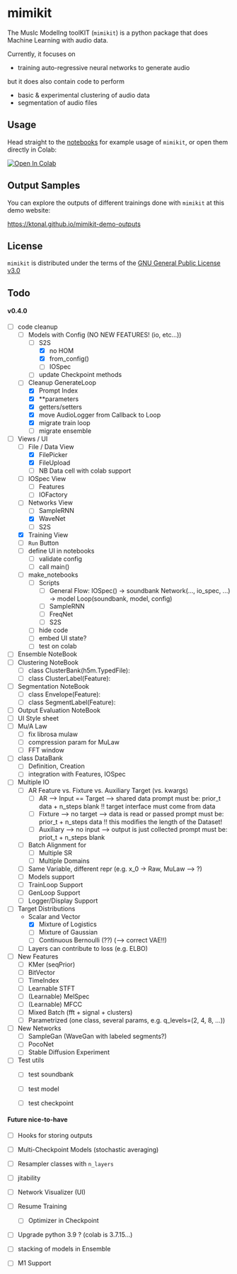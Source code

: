 # mimikit

The MusIc ModelIng toolKIT (`mimikit`) is a python package that does Machine Learning with audio data.

Currently, it focuses on 
- training auto-regressive neural networks to generate audio 

but it does also contain code to perform
- basic & experimental clustering of audio data  
- segmentation of audio files
 

## Usage 

Head straight to the [notebooks](https://github.com/ktonal/mimikit-notebooks) for example usage of `mimikit`, or open them directly in Colab:

[![Open In Colab](https://colab.research.google.com/assets/colab-badge.svg)](https://colab.research.google.com/github/ktonal/mimikit-notebooks/blob/main)

## Output Samples

You can explore the outputs of different trainings done with `mimikit` at this demo website:

   https://ktonal.github.io/mimikit-demo-outputs 

## License

`mimikit` is distributed under the terms of the [GNU General Public License v3.0](https://choosealicense.com/licenses/gpl-3.0/)


## Todo

#### v0.4.0

- [ ] code cleanup
    - [ ] Models with Config (NO NEW FEATURES! (io, etc...))
        - [ ] S2S
            - [x] no HOM
            - [x] from_config()
            - [ ] IOSpec
        - [ ] update Checkpoint methods
    - [ ] Cleanup GenerateLoop
        - [x] Prompt Index
        - [x] **parameters
        - [x] getters/setters
        - [x] move AudioLogger from Callback to Loop
        - [x] migrate train loop 
        - [ ] migrate ensemble
- [ ] Views / UI
    - [ ] File / Data View
        - [x] FilePicker
        - [x] FileUpload
        - [ ] NB Data cell with colab support
    - [ ] IOSpec View
        - [ ] Features
        - [ ] IOFactory
    - [ ] Networks View
        - [ ] SampleRNN
        - [x] WaveNet
        - [ ] S2S
    - [x] Training View
    - [ ] `Run` Button
    - [ ] define UI in notebooks
        - [ ] validate config
        - [ ] call main()
    - [ ] make_notebooks
        - [ ] Scripts
            - [ ] General Flow:
                IOSpec() -> soundbank
                Network(..., io_spec, ...) -> model
                Loop(soundbank, model, config)
            - [ ] SampleRNN
            - [ ] FreqNet
            - [ ] S2S
        - [ ] hide code
        - [ ] embed UI state?
        - [ ] test on colab
- [ ] Ensemble NoteBook
- [ ] Clustering NoteBook
    - [ ] class ClusterBank(h5m.TypedFile):
    - [ ] class ClusterLabel(Feature):
- [ ] Segmentation NoteBook
    - [ ] class Envelope(Feature):
    - [ ] class SegmentLabel(Feature):
- [ ] Output Evaluation NoteBook
- [ ] UI Style sheet
- [ ] Mu/A Law
    - [ ] fix librosa mulaw
    - [ ] compression param for MuLaw
    - [ ] FFT window
- [ ] class DataBank
    - [ ] Definition, Creation
    - [ ] integration with Features, IOSpec
- [ ] Multiple IO
    - [ ] AR Feature vs. Fixture vs. Auxiliary Target (vs. kwargs)
        - [ ] AR --> Input == Target --> shared data
            prompt must be: prior_t data + n_steps blank
            !! target interface must come from data
        - [ ] Fixture --> no target --> data is read or passed
            prompt must be: prior_t + n_steps data
            !! this modifies the length of the Dataset!
        - [ ] Auxiliary --> no input --> output is just collected
            prompt must be: priot_t + n_steps blank
    - [ ] Batch Alignment for
        - [ ] Multiple SR
        - [ ] Multiple Domains
    - [ ] Same Variable, different repr (e.g. x_0 -> Raw, MuLaw --> ?)
    - [ ] Models support
    - [ ] TrainLoop Support
    - [ ] GenLoop Support
    - [ ] Logger/Display Support
- [ ] Target Distributions
    - Scalar and Vector
        - [x] Mixture of Logistics
        - [ ] Mixture of Gaussian 
        - [ ] Continuous Bernoulli (??) (--> correct VAE!!)
    - [ ] Layers can contribute to loss (e.g. ELBO)
- [ ] New Features
    - [ ] KMer (seqPrior)
    - [ ] BitVector
    - [ ] TimeIndex
    - [ ] Learnable STFT
    - [ ] (Learnable) MelSpec
    - [ ] (Learnable) MFCC
    - [ ] Mixed Batch (fft + signal + clusters)
    - [ ] Parametrized (one class, several params, e.g. q_levels=(2, 4, 8, ...))
- [ ] New Networks
    - [ ] SampleGan (WaveGan with labeled segments?)
    - [ ] PocoNet
    - [ ] Stable Diffusion Experiment
- [ ] Test utils
    - [ ] test soundbank
    - [ ] test model
    - [ ] test checkpoint
    
    
#### Future nice-to-have

- [ ] Hooks for storing outputs
- [ ] Multi-Checkpoint Models (stochastic averaging)
- [ ] Resampler classes with `n_layers`
- [ ] jitability
- [ ] Network Visualizer (UI)
- [ ] Resume Training
    - [ ] Optimizer in Checkpoint
- [ ] Upgrade python 3.9 ? (colab is 3.7.15...)
- [ ] stacking of models in Ensemble
- [ ] M1 Support

 